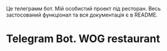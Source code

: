 
Це телеграмм бот. Мій особистий проект під ресторан. Весь застосований функціонал та вся документація є в README.
# Telegram Bot. WOG restaurant
